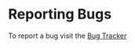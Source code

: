Reporting Bugs
===========


To report a bug visit the [Bug Tracker](https://sim.zontreck.dev/tracker)
